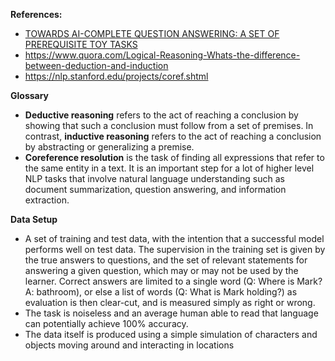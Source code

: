 **References:**
* [TOWARDS AI-COMPLETE QUESTION ANSWERING: A SET OF PREREQUISITE TOY TASKS](https://arxiv.org/pdf/1502.05698.pdf)
* https://www.quora.com/Logical-Reasoning-Whats-the-difference-between-deduction-and-induction
* https://nlp.stanford.edu/projects/coref.shtml

**Glossary**
* **Deductive reasoning** refers to the act of reaching a conclusion by showing that such a conclusion must follow from a set of premises. In contrast, **inductive reasoning** refers to the act of reaching a conclusion by abstracting or generalizing a premise.
* **Coreference resolution** is the task of finding all expressions that refer to the same entity in a text. It is an important step for a lot of higher level NLP tasks that involve natural language understanding such as document summarization, question answering, and information extraction.


**Data Setup**
* A set of training and test data, with the intention that a successful model performs
well on test data. The supervision in the training set is given by the true answers to questions, and the set of relevant statements for answering a given question, which may or may not be used by the learner. Correct answers are limited to a
single word (Q: Where is Mark? A: bathroom), or else a list of words (Q: What is Mark holding?)
as evaluation is then clear-cut, and is measured simply as right or wrong.
* The task is noiseless and an average human able to read that language can potentially achieve 100% accuracy.
* The data itself is produced using a simple simulation of characters and objects moving around and interacting in locations

